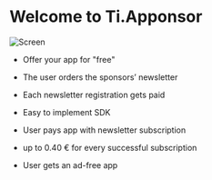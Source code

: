 Welcome to Ti.Apponsor
======================
![Screen](https://raw.github.com/AppWerft/Ti.Apponsor/master/documentation/screen.png)

* Offer your app for "free"
* The user orders the sponsors’ newsletter
* Each newsletter registration gets paid

* Easy to implement SDK
* User pays app with newsletter subscription
* up to 0.40 € for every successful subscription
* User gets an ad-free app
